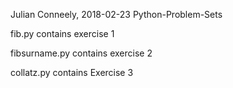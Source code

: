 Julian Conneely, 2018-02-23
Python-Problem-Sets

fib.py contains exercise 1

fibsurname.py contains exercise 2

collatz.py contains Exercise 3
